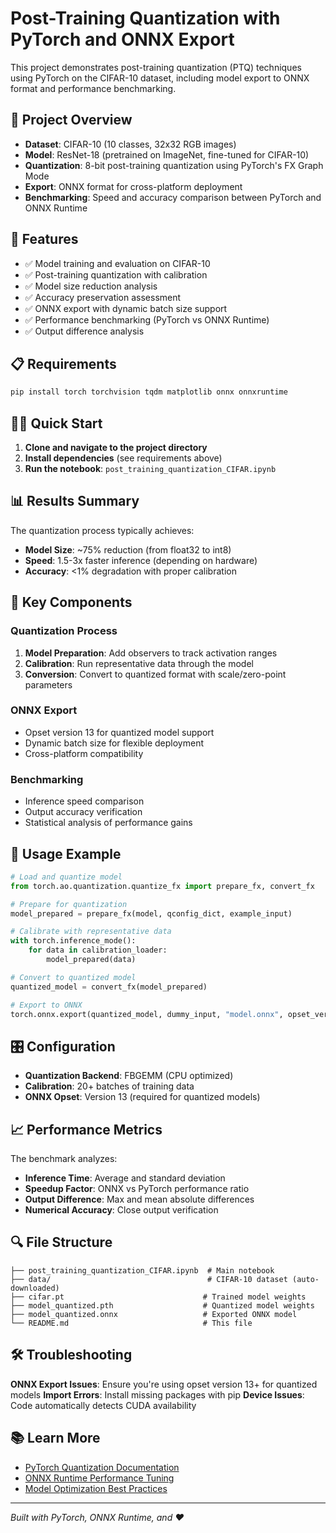 # Post-Training Quantization with PyTorch and ONNX Export

This project demonstrates post-training quantization (PTQ) techniques using PyTorch on the CIFAR-10 dataset, including model export to ONNX format and performance benchmarking.

## 🎯 Project Overview

- **Dataset**: CIFAR-10 (10 classes, 32x32 RGB images)
- **Model**: ResNet-18 (pretrained on ImageNet, fine-tuned for CIFAR-10)
- **Quantization**: 8-bit post-training quantization using PyTorch's FX Graph Mode
- **Export**: ONNX format for cross-platform deployment
- **Benchmarking**: Speed and accuracy comparison between PyTorch and ONNX Runtime

## 🚀 Features

- ✅ Model training and evaluation on CIFAR-10
- ✅ Post-training quantization with calibration
- ✅ Model size reduction analysis
- ✅ Accuracy preservation assessment
- ✅ ONNX export with dynamic batch size support
- ✅ Performance benchmarking (PyTorch vs ONNX Runtime)
- ✅ Output difference analysis

## 📋 Requirements

```bash
pip install torch torchvision tqdm matplotlib onnx onnxruntime
```

## 🏃‍♂️ Quick Start

1. **Clone and navigate to the project directory**
2. **Install dependencies** (see requirements above)
3. **Run the notebook**: `post_training_quantization_CIFAR.ipynb`

## 📊 Results Summary

The quantization process typically achieves:
- **Model Size**: ~75% reduction (from float32 to int8)
- **Speed**: 1.5-3x faster inference (depending on hardware)
- **Accuracy**: <1% degradation with proper calibration

## 🔧 Key Components

### Quantization Process
1. **Model Preparation**: Add observers to track activation ranges
2. **Calibration**: Run representative data through the model
3. **Conversion**: Convert to quantized format with scale/zero-point parameters

### ONNX Export
- Opset version 13 for quantized model support
- Dynamic batch size for flexible deployment
- Cross-platform compatibility

### Benchmarking
- Inference speed comparison
- Output accuracy verification
- Statistical analysis of performance gains

## 📝 Usage Example

```python
# Load and quantize model
from torch.ao.quantization.quantize_fx import prepare_fx, convert_fx

# Prepare for quantization
model_prepared = prepare_fx(model, qconfig_dict, example_input)

# Calibrate with representative data
with torch.inference_mode():
    for data in calibration_loader:
        model_prepared(data)

# Convert to quantized model
quantized_model = convert_fx(model_prepared)

# Export to ONNX
torch.onnx.export(quantized_model, dummy_input, "model.onnx", opset_version=13)
```

## 🎛️ Configuration

- **Quantization Backend**: FBGEMM (CPU optimized)
- **Calibration**: 20+ batches of training data
- **ONNX Opset**: Version 13 (required for quantized models)

## 📈 Performance Metrics

The benchmark analyzes:
- **Inference Time**: Average and standard deviation
- **Speedup Factor**: ONNX vs PyTorch performance ratio
- **Output Difference**: Max and mean absolute differences
- **Numerical Accuracy**: Close output verification

## 🔍 File Structure

```
├── post_training_quantization_CIFAR.ipynb  # Main notebook
├── data/                                   # CIFAR-10 dataset (auto-downloaded)
├── cifar.pt                               # Trained model weights
├── model_quantized.pth                    # Quantized model weights
├── model_quantized.onnx                   # Exported ONNX model
└── README.md                              # This file
```

## 🛠️ Troubleshooting

**ONNX Export Issues**: Ensure you're using opset version 13+ for quantized models
**Import Errors**: Install missing packages with pip
**Device Issues**: Code automatically detects CUDA availability

## 📚 Learn More

- [PyTorch Quantization Documentation](https://pytorch.org/docs/stable/quantization.html)
- [ONNX Runtime Performance Tuning](https://onnxruntime.ai/docs/performance/)
- [Model Optimization Best Practices](https://pytorch.org/tutorials/recipes/recipes/tuning_guide.html)

---
*Built with PyTorch, ONNX Runtime, and ❤️*